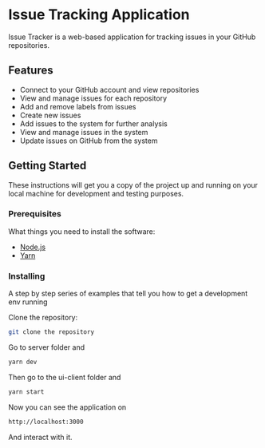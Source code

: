 # Issue Tracking Application

Issue Tracker is a web-based application for tracking issues in your GitHub repositories.

## Features

- Connect to your GitHub account and view repositories
- View and manage issues for each repository
- Add and remove labels from issues
- Create new issues
- Add issues to the system for further analysis
- View and manage issues in the system
- Update issues on GitHub from the system

## Getting Started

These instructions will get you a copy of the project up and running on your local machine for development and testing purposes.

### Prerequisites

What things you need to install the software:

- [Node.js](https://nodejs.org/) 
- [Yarn](https://yarnpkg.com/) 

### Installing

A step by step series of examples that tell you how to get a development env running

Clone the repository:

```bash
git clone the repository
```

Go to server folder and 
```bash 
yarn dev
```
Then go to the ui-client folder and 
```bash
yarn start
```
Now you can see the application on 
```bash
http://localhost:3000
```
And interact with it.

